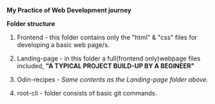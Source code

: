 **My Practice of Web Development journey**

**Folder structure**

1) Frontend - this folder contains only the "html" & "css" files for developing a basic web page/s.

2) Landing-page - in this folder a full(frontend only)webpage files included, **"A TYPICAL PROJECT BUILD-UP BY A BEGINEER"**

3) Odin-recipes - *Same contents as the Landing-page folder above.*

4) root-cli - folder consists of basic git commands.

